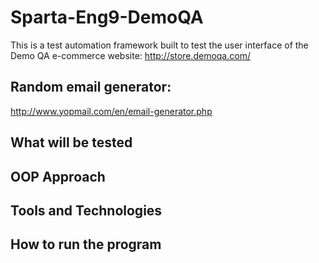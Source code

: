 # Sparta-Eng9-DemoQA

This is a test automation framework built to test the user interface of the Demo QA e-commerce website: http://store.demoqa.com/

## Random email generator:
http://www.yopmail.com/en/email-generator.php


## What will be tested


## OOP Approach

## Tools and Technologies


## How to run the program
